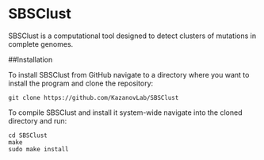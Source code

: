 # SBSClust

SBSClust is a computational tool designed to detect clusters of mutations in complete genomes. 

##Installation

To install SBSClust from GitHub navigate to a directory where you want to install the program and clone the repository:
```
git clone https://github.com/KazanovLab/SBSClust
```

To compile SBSClust and install it system-wide navigate into the cloned directory and run:
```
cd SBSClust
make
sudo make install
```
